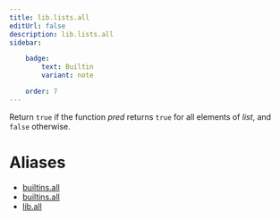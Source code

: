 ```yaml
---
title: lib.lists.all
editUrl: false
description: lib.lists.all
sidebar:

    badge:
        text: Builtin
        variant: note

    order: 7
---
```


Return `true` if the function *pred* returns `true` for all elements
of *list*, and `false` otherwise.


# Aliases

- [builtins.all](/nix-doc-comments/reference/builtins/builtins-all)
- [builtins.all](/nix-doc-comments/reference/builtins/builtins-all)
- [lib.all](/nix-doc-comments/reference/lib/lib-all)


